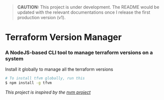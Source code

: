 > **CAUTION:** This project is under development. The README would be updated with the relevant documentations once I release the first production version (v1).

# Terraform Version Manager
### A NodeJS-based CLI tool to manage terraform versions on a system

Install it globally to manage all the terraform versions

```sh
# To install tfvm globally, run this
$ npm install -g tfvm
```

_This project is inspired by the [nvm project](https://github.com/nvm-sh/nvm)_
